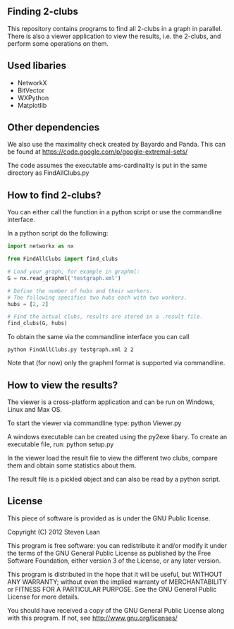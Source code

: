 Finding 2-clubs
---------------

This repository contains programs to find all 2-clubs in a graph in parallel.
There is also a viewer application to view the results, i.e. the 2-clubs, and 
perform some operations on them.

Used libaries
-------------
- NetworkX 
- BitVector
- WXPython
- Matplotlib

Other dependencies
------------------
We also use the maximality check created by Bayardo and Panda.
This can be found at https://code.google.com/p/google-extremal-sets/

The code assumes the executable ams-cardinality is put in the same directory 
as FindAllClubs.py

How to find 2-clubs? 
--------------------
You can either call the function in a python script or use the commandline interface.

In a python script do the following:

```python
import networkx as nx

from FindAllClubs import find_clubs

# Load your graph, for example in graphml:
G = nx.read_graphml('testgraph.xml')

# Define the number of hubs and their workers.
# The following specifies two hubs each with two workers.
hubs = [2, 2]

# Find the actual clubs, results are stored in a .result file.
find_clubs(G, hubs)
```

To obtain the same via the commandline interface you can call

    python FindAllClubs.py testgraph.xml 2 2

Note that (for now) only the graphml format is supported via commandline.

How to view the results?
------------------------
The viewer is a cross-platform application and can be run on Windows, Linux and Max OS.

To start the viewer via commandline type:
    python Viewer.py

A windows executable can be created using the py2exe libary. To create an executable file, run:
    python setup.py

In the viewer load the result file to view the different two clubs, compare them and obtain some statistics about them.

The result file is a pickled object and can also be read by a python script.

License
-------
This piece of software is provided as is under the GNU Public license.

Copyright (C) 2012  Steven Laan

This program is free software: you can redistribute it and/or modify
it under the terms of the GNU General Public License as published by
the Free Software Foundation, either version 3 of the License, or any later version.

This program is distributed in the hope that it will be useful,
but WITHOUT ANY WARRANTY; without even the implied warranty of
MERCHANTABILITY or FITNESS FOR A PARTICULAR PURPOSE.  See the
GNU General Public License for more details.

You should have received a copy of the GNU General Public License
along with this program.  If not, see http://www.gnu.org/licenses/
